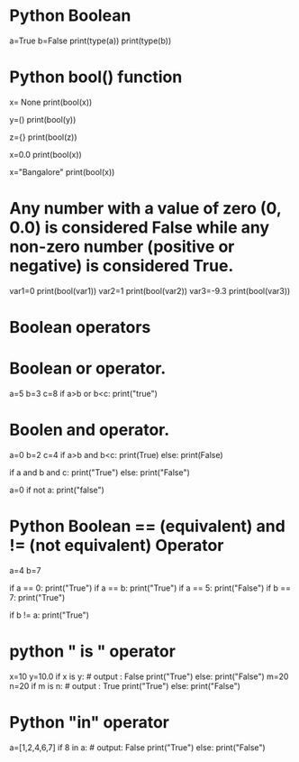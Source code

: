 # Python Boolean

a=True
b=False
print(type(a))
print(type(b))

# Python bool() function

x= None
print(bool(x))

y=()
print(bool(y))

z={}
print(bool(z))

x=0.0
print(bool(x))

x="Bangalore"
print(bool(x))

# Any number with a value of zero (0, 0.0) is considered False while any non-zero number (positive or negative) is considered True.

var1=0
print(bool(var1))
var2=1
print(bool(var2))
var3=-9.3
print(bool(var3))

# Boolean operators

# Boolean or operator.

a=5
b=3
c=8
if a>b or b<c:
    print("true")
# Boolen and operator.
a=0
b=2
c=4
if a>b and b<c:
    print(True)
else:
    print(False)
    
if a and b and c:
    print("True")
else:
    print("False")

a=0
if not a:
    print("false")

# Python Boolean == (equivalent) and != (not equivalent) Operator
a=4
b=7

if a == 0:
    print("True")
if a == b:
    print("True")
if a == 5:
    print("False")
if b == 7:
    print("True")
    
if b != a:
    print("True")

# python " is " operator 
x=10
y=10.0
if x is y:         # output : False
    print("True")
else:
    print("False")
m=20
n=20
if m is n:         # output : True
    print("True")
else:
    print("False")
    
# Python "in" operator

a=[1,2,4,6,7]
if 8 in a:      # output: False
    print("True")
else:
    print("False")
    
    

